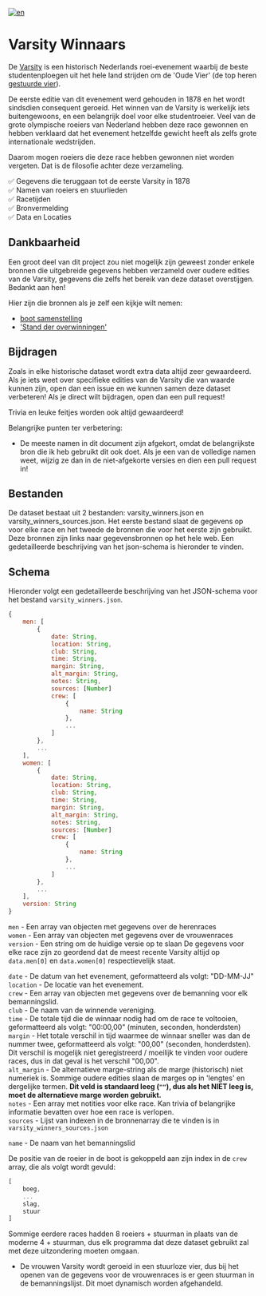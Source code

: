 [![en](https://img.shields.io/badge/lang-en-green)](https://github.com/Coenicorn/varsity-winners/blob/master/README.md)


# Varsity Winnaars

De [Varsity](https://knsrb.nl/varsity/) is een historisch Nederlands roei-evenement waarbij de beste studentenploegen uit het hele land strijden om de 'Oude Vier' (de top heren [gestuurde vier](https://nl.wikipedia.org/wiki/Gestuurde_vier)).

De eerste editie van dit evenement werd gehouden in 1878 en het wordt sindsdien consequent geroeid. Het winnen van de Varsity is werkelijk iets buitengewoons, en een belangrijk doel voor elke studentroeier. Veel van de grote olympische roeiers van Nederland hebben deze race gewonnen en hebben verklaard dat het evenement hetzelfde gewicht heeft als zelfs grote internationale wedstrijden.

Daarom mogen roeiers die deze race hebben gewonnen niet worden vergeten. Dat is de filosofie achter deze verzameling.

:white_check_mark: Gegevens die teruggaan tot de eerste Varsity in 1878
<br>
:white_check_mark: Namen van roeiers en stuurlieden
<br>
:white_check_mark: Racetijden
<br>
:white_check_mark: Bronvermelding
<br>
:white_check_mark: Data en Locaties

## Dankbaarheid

Een groot deel van dit project zou niet mogelijk zijn geweest zonder enkele bronnen die uitgebreide gegevens hebben verzameld over oudere edities van de Varsity, gegevens die zelfs het bereik van deze dataset overstijgen. Bedankt aan hen!

Hier zijn die bronnen als je zelf een kijkje wilt nemen:
- [boot samenstelling](https://web.archive.org/web/20030918025009/http://www.mijnlieff.nl/sport/roeien/varsity/varsity%20matrix.pdf)
- ['Stand der overwinningen'](https://web.archive.org/web/20080412011202/http://www.knsrb.nl/index.php?id=189%2C0%2C0%2C1%2C0%2C0)

## Bijdragen

Zoals in elke historische dataset wordt extra data altijd zeer gewaardeerd. Als je iets weet over specifieke edities van de Varsity die van waarde kunnen zijn, open dan een issue en we kunnen samen deze dataset verbeteren! Als je direct wilt bijdragen, open dan een pull request!

Trivia en leuke feitjes worden ook altijd gewaardeerd!

Belangrijke punten ter verbetering:

* De meeste namen in dit document zijn afgekort, omdat de belangrijkste bron die ik heb gebruikt dit ook doet. Als je een van de volledige namen weet, wijzig ze dan in de niet-afgekorte versies en dien een pull request in!

## Bestanden

De dataset bestaat uit 2 bestanden: varsity_winners.json en varsity_winners_sources.json. Het eerste bestand slaat de gegevens op voor elke race en het tweede de bronnen die voor het eerste zijn gebruikt. Deze bronnen zijn links naar gegevensbronnen op het hele web. Een gedetailleerde beschrijving van het json-schema is hieronder te vinden.

## Schema

Hieronder volgt een gedetailleerde beschrijving van het JSON-schema voor het bestand `varsity_winners.json`.

```javascript
{
    men: [
        {
            date: String,
            location: String,
            club: String,
            time: String,
            margin: String,
            alt_margin: String,
            notes: String,
            sources: [Number]
            crew: [
                {
                    name: String
                },
                ...
            ]
        },
        ...
    ],
    women: [
        {
            date: String,
            location: String,
            club: String,
            time: String,
            margin: String,
            alt_margin: String,
            notes: String,
            sources: [Number]
            crew: [
                {
                    name: String
                },
                ...
            ]
        },
        ...
    ],
    version: String
}
```

`men` - Een array van objecten met gegevens over de herenraces
<br>
`women` - Een array van objecten met gegevens over de vrouwenraces
<br>
`version` - Een string om de huidige versie op te slaan
De gegevens voor elke race zijn zo geordend dat de meest recente Varsity altijd op `data.men[0]` en `data.women[0]` respectievelijk staat.

`date` - De datum van het evenement, geformatteerd als volgt: "DD-MM-JJ"
<br>
`location` - De locatie van het evenement.
<br>
`crew` - Een array van objecten met gegevens over de bemanning voor elk bemanningslid.
<br>
`club` - De naam van de winnende vereniging.
<br>
`time` - De totale tijd die de winnaar nodig had om de race te voltooien, geformatteerd als volgt: "00:00,00" (minuten, seconden, honderdsten)
<br>
`margin` - Het totale verschil in tijd waarmee de winnaar sneller was dan de nummer twee, geformatteerd als volgt: "00,00" (seconden, honderdsten).
Dit verschil is mogelijk niet geregistreerd / moeilijk te vinden voor oudere races, dus in dat geval is het verschil "00,00".
<br>
`alt_margin` - De alternatieve marge-string als de marge (historisch) niet numeriek is. Sommige oudere edities slaan de marges op in 'lengtes' en dergelijke termen. <b>Dit veld is standaard leeg (`""`), dus als het NIET leeg is, moet de alternatieve marge worden gebruikt.</b>
<br>
`notes` - Een array met notities voor elke race. Kan trivia of belangrijke informatie bevatten over hoe een race is verlopen.
<br>
`sources` - Lijst van indexen in de bronnenarray die te vinden is in `varsity_winners_sources.json`

`name` - De naam van het bemanningslid

De positie van de roeier in de boot is gekoppeld aan zijn index in de `crew` array, die als volgt wordt gevuld:
<br>
```javascript
[
    boeg,
    ...
    slag,
    stuur
]
```

Sommige eerdere races hadden 8 roeiers + stuurman in plaats van de moderne 4 + stuurman, dus elk programma dat deze dataset gebruikt zal met deze uitzondering moeten omgaan.

* De vrouwen Varsity wordt geroeid in een stuurloze vier, dus bij het openen van de gegevens voor de vrouwenraces is er geen stuurman in de bemanningslijst. Dit moet dynamisch worden afgehandeld.
